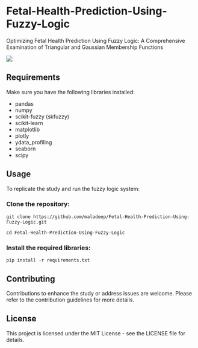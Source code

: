 # Fetal-Health-Prediction-Using-Fuzzy-Logic
Optimizing Fetal Health Prediction Using Fuzzy Logic: A Comprehensive Examination of Triangular and Gaussian Membership Functions


<img src="control.gif" />


## Requirements

Make sure you have the following libraries installed:

- pandas
- numpy
- scikit-fuzzy (skfuzzy)
- scikit-learn
- matplotlib
- plotly
- ydata_profiling
- seaborn
- scipy

## Usage

To replicate the study and run the fuzzy logic system:

### Clone the repository:
`git clone https://github.com/maladeep/Fetal-Health-Prediction-Using-Fuzzy-Logic.git`

`cd Fetal-Health-Prediction-Using-Fuzzy-Logic`

### Install the required libraries:

`pip install -r requirements.txt`


## Contributing

Contributions to enhance the study or address issues are welcome. Please refer to the contribution guidelines for more details.

## License

This project is licensed under the MIT License - see the LICENSE file for details.




